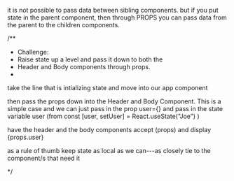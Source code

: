 it is not possible to pass data between sibling components. 
but if you put state in the parent component, then through PROPS you can pass data from the parent to the children components. 

/**
 * Challenge:
 * Raise state up a level and pass it down to both the
 * Header and Body components through props.
 *  
 take the line that is intializing state and move into our app component 

then pass the props down into the Header and Body Component. This is a simple case and we can just pass in the prop user={} and pass in the state variable user (from     const [user, setUser] = React.useState("Joe")
)

have the header and the body components accept (props) and display {props.user}

as a rule of thumb keep state as local as we can---as closely tie to the component/s that need it 




*/

